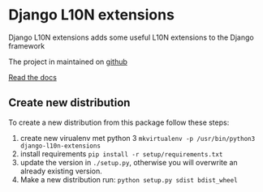 # Django L10N extensions
Django L10N extensions adds some useful L10N extensions to the Django framework

The project in maintained on [github](https://github.com/ceasaro/django-l10n-extensions)

[Read the docs](http://django-l10n-extensions.readthedocs.io)


 ## Create new distribution
 To create a new distribution from this package follow these steps:
 1) create new virualenv met python 3 `mkvirtualenv -p /usr/bin/python3 django-l10n-extensions`
 2) install requirements `pip install -r setup/requirements.txt`
 3) update the version in `./setup.py`, otherwise you will overwrite an already existing version. 
 4) Make a new distribution run: `python setup.py sdist bdist_wheel`
